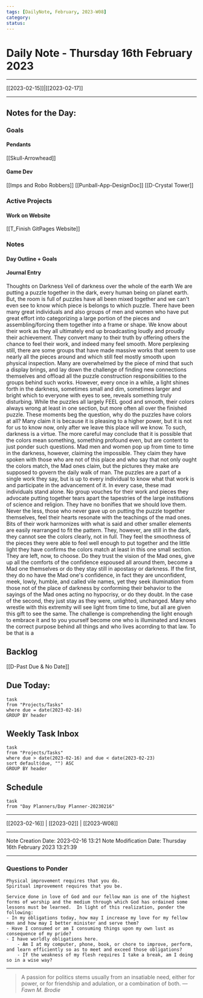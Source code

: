 ```yaml
---
tags: [DailyNote, February, 2023-W08]
category:
status:
---
```


# Daily Note - Thursday 16th February 2023

---
[[2023-02-15]]|[[2023-02-17]]

---

## Notes for the Day:
### Goals
#### Pendants
[[Skull-Arrowhead]]

#### Game Dev
[[Imps and Robo Robbers]]
[[Punball-App-DesignDoc]]
[[D-Crystal Tower]]
### Active Projects
#### Work on Website
[[T_Finish GitPages Website]]

### Notes
#### Day Outline + Goals

#### Journal Entry
Thoughts on Darkness
Veil of darkness over the whole of the earth
We are putting a puzzle together in the dark, every human being on planet earth. But, the room is full of puzzles have all been mixed together and we can't even see to know which piece is belongs to which puzzle.  There have been many great individuals and also groups of men and women who have put great effort into categorizing a large portion of the pieces and assembling/forcing them together into a frame or shape. We know about their work as they all ultimately end up broadcasting loudly and proudly their achievement. They convert many to their truth by offering others the chance to feel their work, and indeed many feel smooth. More perplexing still, there are some groups that have made massive works that seem to use nearly all the pieces around and which still feel mostly smooth upon physical inspection.  Many are overwhelmed by the piece of mind that such a display brings, and lay down the challenge of finding new connections themselves and offload all the puzzle construction responsibilities to the groups behind such works.  However, every once in a while, a light shines forth in the darkness, sometimes small and dim, sometimes larger and bright which to everyone with eyes to see, reveals something truly disturbing.  While the puzzles all largely FEEL good and smooth, their colors always wrong at least in one section, but more often all over the finished puzzle.  These moments beg the question, why do the puzzles have colors at all?  Many claim it is because it is pleasing to a higher power, but it is not for us to know now, only after we leave this place will we know.  To such, darkness is a virtue. The more careful may conclude that it is possible that the colors mean something, something profound even, but are content to just ponder such questions.  Mad men and women pop up from time to time in the darkness, however, claiming the impossible.  They claim they have spoken with those who are not of this place and who say that not only ought the colors match, the Mad ones claim, but the pictures they make are supposed to govern the daily walk of man.  The puzzles are a part of a single work they say, but is up to every individual to know what that work is and participate in the advancement of it.  In every case, these mad individuals stand alone. No group vouches for their work and pieces they advocate putting together tears apart the tapestries of the large institutions of science and religion.  They have no bonifies that we should love them.  Never the less, those who never gave up on putting the puzzle together themselves, feel their hearts resonate with the teachings of the mad ones.  Bits of their work harmonizes with what is said and other smaller elements are easily rearranged to fit the pattern.  They, however, are still in the dark, they cannot see the colors clearly, not in full. They feel the smoothness of the pieces they were able to feel well enough to put together and the little light they have confirms the colors match at least in this one small section. They are left, now, to choose. Do they trust the vision of the Mad ones, give up all the comforts of the confidence espoused all around them, become a Mad one themselves or do they stay still in apostasy or darkness.  If the first, they do no have the Mad one's confidence, in fact they are unconfident, meek, lowly, humble, and called vile names, yet they seek illumination from those not of the place of darkness by conforming their behavior to the sayings of the Mad ones acting no hypocrisy, or do they doubt. In the case of the second, they just stay as they were, unlighted, unchanged.  Many who wrestle with this extremity will see light from time to time, but all are given this gift to see the same.  The challenge is comprehending the light enough to embrace it and to you yourself become one who is illuminated and knows the correct purpose behind all things and who lives acorrding to that law. To be that is a

## Backlog
[[D-Past Due & No Date]]

## Due Today:
```dataview
task
from "Projects/Tasks"
where due = date(2023-02-16)
GROUP BY header
```

## Weekly Task Inbox
```dataview
task
from "Projects/Tasks"
where due > date(2023-02-16) and due < date(2023-02-23)
sort default(due, "") ASC
GROUP BY header
```

## Schedule
```dataview
task
from "Day Planners/Day Planner-20230216"

```
---
[[2023-02-16]] | [[2023-02]] | [[2023-W08]]

---

Note Creation Date: 2023-02-16 13:21
Note Modification Date: Thursday 16th February 2023 13:21:39 

---
### Questions to Ponder
	Physical improvement requires that you do.
	Spiritual improvement requires that you be.

	Service done in love of God and our fellow man is one of the highest forms of worship and the medium through which God has ordained some lessons must be learned.  In light of this realization, ponder the following:
	- In my obligations today, how may I increase my love for my fellow men and how may I better minister and serve them?
	- Have I consumed or am I consuming things upon my own lust as consequence of my pride?
	- I have worldly obligations here.  
		- Am I at my computer, phone, book, or chore to improve, perform, and learn efficiently so as to meet and exceed those obligations?  
		- If the weakness of my flesh requires I take a break, am I doing so in a wise way?

--- 
> A passion for politics stems usually from an insatiable need, either for power, or for friendship and adulation, or a combination of both.
> — <cite>Fawn M. Brodie</cite>